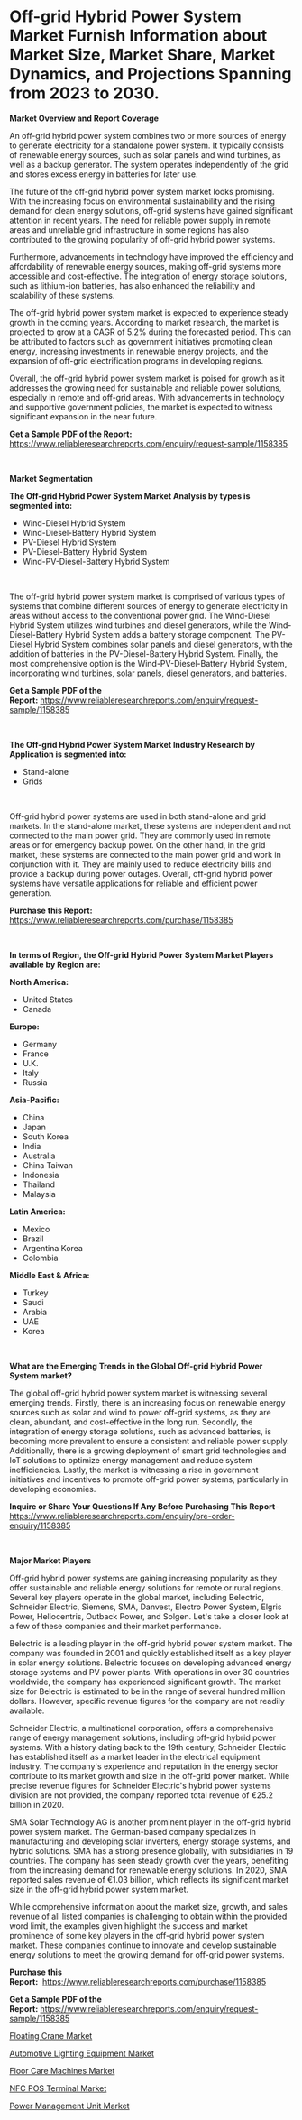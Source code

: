 <p><h1>Off-grid Hybrid Power System Market Furnish Information about Market Size, Market Share, Market Dynamics, and Projections Spanning from 2023 to 2030.</h1></p><p><strong>Market Overview and Report Coverage</strong></p>
<p><p>An off-grid hybrid power system combines two or more sources of energy to generate electricity for a standalone power system. It typically consists of renewable energy sources, such as solar panels and wind turbines, as well as a backup generator. The system operates independently of the grid and stores excess energy in batteries for later use.</p><p>The future of the off-grid hybrid power system market looks promising. With the increasing focus on environmental sustainability and the rising demand for clean energy solutions, off-grid systems have gained significant attention in recent years. The need for reliable power supply in remote areas and unreliable grid infrastructure in some regions has also contributed to the growing popularity of off-grid hybrid power systems.</p><p>Furthermore, advancements in technology have improved the efficiency and affordability of renewable energy sources, making off-grid systems more accessible and cost-effective. The integration of energy storage solutions, such as lithium-ion batteries, has also enhanced the reliability and scalability of these systems.</p><p>The off-grid hybrid power system market is expected to experience steady growth in the coming years. According to market research, the market is projected to grow at a CAGR of 5.2% during the forecasted period. This can be attributed to factors such as government initiatives promoting clean energy, increasing investments in renewable energy projects, and the expansion of off-grid electrification programs in developing regions.</p><p>Overall, the off-grid hybrid power system market is poised for growth as it addresses the growing need for sustainable and reliable power solutions, especially in remote and off-grid areas. With advancements in technology and supportive government policies, the market is expected to witness significant expansion in the near future.</p></p>
<p><strong>Get a Sample PDF of the Report:</strong> <a href="https://www.reliableresearchreports.com/enquiry/request-sample/1158385">https://www.reliableresearchreports.com/enquiry/request-sample/1158385</a></p>
<p>&nbsp;</p>
<p><strong>Market Segmentation</strong></p>
<p><strong>The Off-grid Hybrid Power System Market Analysis by types is segmented into:</strong></p>
<p><ul><li>Wind-Diesel Hybrid System</li><li>Wind-Diesel-Battery Hybrid System</li><li>PV-Diesel Hybrid System</li><li>PV-Diesel-Battery Hybrid System</li><li>Wind-PV-Diesel-Battery Hybrid System</li></ul></p>
<p>&nbsp;</p>
<p><p>The off-grid hybrid power system market is comprised of various types of systems that combine different sources of energy to generate electricity in areas without access to the conventional power grid. The Wind-Diesel Hybrid System utilizes wind turbines and diesel generators, while the Wind-Diesel-Battery Hybrid System adds a battery storage component. The PV-Diesel Hybrid System combines solar panels and diesel generators, with the addition of batteries in the PV-Diesel-Battery Hybrid System. Finally, the most comprehensive option is the Wind-PV-Diesel-Battery Hybrid System, incorporating wind turbines, solar panels, diesel generators, and batteries.</p></p>
<p><strong>Get a Sample PDF of the Report:</strong>&nbsp;<a href="https://www.reliableresearchreports.com/enquiry/request-sample/1158385">https://www.reliableresearchreports.com/enquiry/request-sample/1158385</a></p>
<p>&nbsp;</p>
<p><strong>The Off-grid Hybrid Power System Market Industry Research by Application is segmented into:</strong></p>
<p><ul><li>Stand-alone</li><li>Grids</li></ul></p>
<p>&nbsp;</p>
<p><p>Off-grid hybrid power systems are used in both stand-alone and grid markets. In the stand-alone market, these systems are independent and not connected to the main power grid. They are commonly used in remote areas or for emergency backup power. On the other hand, in the grid market, these systems are connected to the main power grid and work in conjunction with it. They are mainly used to reduce electricity bills and provide a backup during power outages. Overall, off-grid hybrid power systems have versatile applications for reliable and efficient power generation.</p></p>
<p><strong>Purchase this Report:</strong>&nbsp; <a href="https://www.reliableresearchreports.com/purchase/1158385">https://www.reliableresearchreports.com/purchase/1158385</a></p>
<p>&nbsp;</p>
<p><strong>In terms of Region, the Off-grid Hybrid Power System Market Players available by Region are:</strong></p>
<p>
    <p> <strong> North America: </strong>
        <ul>
            <li>United States</li>
            <li>Canada</li>
        </ul>
        </p> 
    <p> <strong> Europe: </strong>
        <ul>
            <li>Germany</li>
            <li>France</li>
            <li>U.K.</li>
            <li>Italy</li>
            <li>Russia</li>
        </ul>
        </p> 
    <p> <strong> Asia-Pacific: </strong>
        <ul>
            <li>China</li>
            <li>Japan</li>
            <li>South Korea</li>
            <li>India</li>
            <li>Australia</li>
            <li>China Taiwan</li>
            <li>Indonesia</li>
            <li>Thailand</li>
            <li>Malaysia</li>
        </ul>
        </p> 
    <p> <strong> Latin America: </strong>
        <ul>
            <li>Mexico</li>
            <li>Brazil</li>
            <li>Argentina Korea</li>
            <li>Colombia</li>
        </ul>
        </p> 
    <p> <strong> Middle East & Africa: </strong>
        <ul>
            <li>Turkey</li>
            <li>Saudi</li>
            <li>Arabia</li>
            <li>UAE</li>
            <li>Korea</li>
        </ul>
    </p>
    </p>
<p>&nbsp;</p>
<p><strong>What are the Emerging Trends in the Global Off-grid Hybrid Power System market?</strong></p>
<p><p>The global off-grid hybrid power system market is witnessing several emerging trends. Firstly, there is an increasing focus on renewable energy sources such as solar and wind to power off-grid systems, as they are clean, abundant, and cost-effective in the long run. Secondly, the integration of energy storage solutions, such as advanced batteries, is becoming more prevalent to ensure a consistent and reliable power supply. Additionally, there is a growing deployment of smart grid technologies and IoT solutions to optimize energy management and reduce system inefficiencies. Lastly, the market is witnessing a rise in government initiatives and incentives to promote off-grid power systems, particularly in developing economies.</p></p>
<p><strong>Inquire or Share Your Questions If Any Before Purchasing This Report</strong>- <a href="https://www.reliableresearchreports.com/enquiry/pre-order-enquiry/1158385">https://www.reliableresearchreports.com/enquiry/pre-order-enquiry/1158385</a></p>
<p>&nbsp;</p>
<p><strong>Major Market Players</strong></p>
<p><p>Off-grid hybrid power systems are gaining increasing popularity as they offer sustainable and reliable energy solutions for remote or rural regions. Several key players operate in the global market, including Belectric, Schneider Electric, Siemens, SMA, Danvest, Electro Power System, Elgris Power, Heliocentris, Outback Power, and Solgen. Let's take a closer look at a few of these companies and their market performance.</p><p>Belectric is a leading player in the off-grid hybrid power system market. The company was founded in 2001 and quickly established itself as a key player in solar energy solutions. Belectric focuses on developing advanced energy storage systems and PV power plants. With operations in over 30 countries worldwide, the company has experienced significant growth. The market size for Belectric is estimated to be in the range of several hundred million dollars. However, specific revenue figures for the company are not readily available.</p><p>Schneider Electric, a multinational corporation, offers a comprehensive range of energy management solutions, including off-grid hybrid power systems. With a history dating back to the 19th century, Schneider Electric has established itself as a market leader in the electrical equipment industry. The company's experience and reputation in the energy sector contribute to its market growth and size in the off-grid power market. While precise revenue figures for Schneider Electric's hybrid power systems division are not provided, the company reported total revenue of €25.2 billion in 2020.</p><p>SMA Solar Technology AG is another prominent player in the off-grid hybrid power system market. The German-based company specializes in manufacturing and developing solar inverters, energy storage systems, and hybrid solutions. SMA has a strong presence globally, with subsidiaries in 19 countries. The company has seen steady growth over the years, benefiting from the increasing demand for renewable energy solutions. In 2020, SMA reported sales revenue of €1.03 billion, which reflects its significant market size in the off-grid hybrid power system market.</p><p>While comprehensive information about the market size, growth, and sales revenue of all listed companies is challenging to obtain within the provided word limit, the examples given highlight the success and market prominence of some key players in the off-grid hybrid power system market. These companies continue to innovate and develop sustainable energy solutions to meet the growing demand for off-grid power systems.</p></p>
<p><strong>Purchase this Report:</strong>&nbsp;&nbsp;<a href="https://www.reliableresearchreports.com/purchase/1158385">https://www.reliableresearchreports.com/purchase/1158385</a></p>
<p></p>
<p><strong>Get a Sample PDF of the Report:</strong>&nbsp;<a href="https://www.reliableresearchreports.com/enquiry/request-sample/1158385">https://www.reliableresearchreports.com/enquiry/request-sample/1158385</a></p>
<p><p><a href="https://medium.com/@cierrahayes645/floating-crane-market-size-growth-forecast-2023-2030-dcf6b981bbfe">Floating Crane Market</a></p><p><a href="https://github.com/ashepherd82/Market-Research-Report-List-1/blob/main/automotive-lighting-equipment-market.md">Automotive Lighting Equipment Market</a></p><p><a href="https://medium.com/@boydsmitham726/floor-care-machines-market-size-growth-forecast-2023-2030-34f835858698">Floor Care Machines Market</a></p><p><a href="https://www.linkedin.com/pulse/nfc-pos-terminal-market-size-growth-forecast-from-2023-2030-g9a2e/">NFC POS Terminal Market</a></p><p><a href="https://www.linkedin.com/pulse/power-management-unit-market-size-2023-2030-global-hgjme/">Power Management Unit Market</a></p></p>